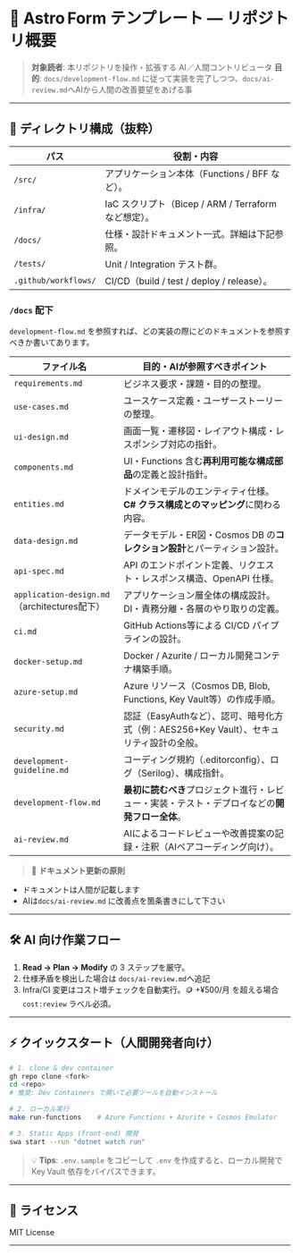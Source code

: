 # 🚀 Astro Form テンプレート — リポジトリ概要

> **対象読者**: 本リポジトリを操作・拡張する AI／人間コントリビュータ
> **目的**: `docs/development-flow.md` に従って実装を完了しつつ、`docs/ai-review.md`へAIから人間の改善要望をあげる事

---

## 📂 ディレクトリ構成（抜粋）

| パス                   | 役割・内容                                          |
| -------------------- | ---------------------------------------------- |
| `/src/`              | アプリケーション本体（Functions / BFF など）。  |
| `/infra/`            | IaC スクリプト（Bicep / ARM / Terraform など想定）。       |
| `/docs/`             | 仕様・設計ドキュメント一式。詳細は下記参照。                         |
| `/tests/`            | Unit / Integration テスト群。                       |
| `.github/workflows/` | CI/CD（build / test / deploy / release）。        |

### `/docs` 配下

`development-flow.md` を参照すれば、どの実装の際にどのドキュメントを参照すべきか書いてあります。

| ファイル名                                    | 目的・AIが参照すべきポイント                                          |
| ---------------------------------------- | -------------------------------------------------------- |
| `requirements.md`                        | ビジネス要求・課題・目的の整理。                              |
| `use-cases.md`                           | ユースケース定義・ユーザーストーリーの整理。                                   |
| `ui-design.md`                           | 画面一覧・遷移図・レイアウト構成・レスポンシブ対応の指針。                            |
| `components.md`                          | UI・Functions 含む**再利用可能な構成部品**の定義と設計指針。                   |
| `entities.md`                            | ドメインモデルのエンティティ仕様。**C# クラス構成とのマッピング**に関わる内容。              |
| `data-design.md`                         | データモデル・ER図・Cosmos DB の**コレクション設計**とパーティション設計。            |
| `api-spec.md`                            | API のエンドポイント定義、リクエスト・レスポンス構造、OpenAPI 仕様。                 |
| `application-design.md`（architectures配下） | アプリケーション層全体の構成設計。DI・責務分離・各層のやり取りの定義。                     |
| `ci.md`                                  | GitHub Actions等による CI/CD パイプラインの設計。                      |
| `docker-setup.md`                        | Docker / Azurite / ローカル開発コンテナ構築手順。                       |
| `azure-setup.md`                         | Azure リソース（Cosmos DB, Blob, Functions, Key Vault等）の作成手順。 |
| `security.md`                            | 認証（EasyAuthなど）、認可、暗号化方式（例：AES256+Key Vault）、セキュリティ設計の全般。 |
| `development-guideline.md`               | コーディング規約（.editorconfig）、ログ（Serilog）、構成指針。                |
| `development-flow.md`                    | **最初に読むべき**プロジェクト進行・レビュー・実装・テスト・デプロイなどの**開発フロー全体**。                 |
| `ai-review.md`                           | AIによるコードレビューや改善提案の記録・注釈（AIペアコーディング向け）。                   |


> 🔖 **ドキュメント更新の原則**

- ドキュメントは人間が記載します
- AIは`docs/ai-review.md` に改善点を箇条書きにして下さい

---

## 🛠️ AI 向け作業フロー

1. **Read → Plan → Modify** の 3 ステップを厳守。
2. 仕様矛盾を検出した場合は `docs/ai-review.md`へ追記
3. Infra/CI 変更はコスト増チェックを自動実行。🪙 +¥500/月 を超える場合 `cost:review` ラベル必須。

---

## ⚡ クイックスタート（人間開発者向け）

```bash
# 1. clone & dev container
gh repo clone <fork>
cd <repo>
# 推奨: Dev Containers で開いて必要ツールを自動インストール

# 2. ローカル実行
make run-functions    # Azure Functions + Azurite + Cosmos Emulator

# 3. Static Apps (front-end) 開発
swa start --run "dotnet watch run"
```

> 💡 **Tips**: `.env.sample` をコピーして `.env` を作成すると、ローカル開発で Key Vault 依存をバイパスできます。

---

## 📜 ライセンス

MIT License

---

